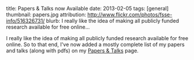 title: Papers & Talks now Available
date: 2013-02-05
tags: [general]
thumbnail: papers.jpg
attribution: http://www.flickr.com/photos/fsse-info/516326731/
blurb: I really like the idea of making all publicly funded research available for free online... 

I really like the idea of making all publicly funded research available for
free online. So to that end, I've now added a mostly complete list of my
papers and talks (along with pdfs) on my <a href="/papers-talks/">Papers
&amp; Talks</a> page.
